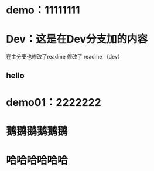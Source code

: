 # demo：11111111

# Dev：这是在Dev分支加的内容

在主分支也修改了readme
修改了 readme （dev）

## hello

# demo01：2222222

# 鹅鹅鹅鹅鹅鹅
# 哈哈哈哈哈哈

